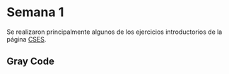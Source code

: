 # Semana 1

Se realizaron principalmente algunos de los ejercicios introductorios de la página [CSES](https://cses.fi/problemset/).

## Gray Code
